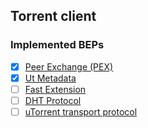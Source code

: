 ## Torrent client

### Implemented BEPs

- [x] [Peer Exchange (PEX)](https://www.bittorrent.org/beps/bep_0011.html)
- [x] [Ut Metadata](https://www.bittorrent.org/beps/bep_0009.html) 
- [ ] [Fast Extension](https://www.bittorrent.org/beps/bep_0006.html) 
- [ ] [DHT Protocol](https://www.bittorrent.org/beps/bep_0005.html)
- [ ] [uTorrent transport protocol](https://www.bittorrent.org/beps/bep_0029.html)
